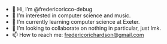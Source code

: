 - 👋 Hi, I’m @fredericoricco-debug
- 👀 I’m interested in computer science and music.
- 🌱 I’m currently learning computer science at Exeter.
- 💞️ I’m looking to collaborate on nothing in particular, just lmk.
- 📫 How to reach me: fredericorichardson@gmail.com 
